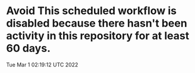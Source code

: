 # Avoid This scheduled workflow is disabled because there hasn't been activity in this repository for at least 60 days.
Tue Mar  1 02:19:12 UTC 2022
